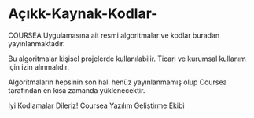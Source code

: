 # Açıkk-Kaynak-Kodlar-
COURSEA Uygulamasına ait resmi algoritmalar ve kodlar buradan yayınlanmaktadır.

Bu algoritmalar kişisel projelerde kullanılabilir.
Ticari ve kurumsal kullanım için izin alınmalıdır.

Algoritmaların hepsinin son hali henüz yayınlanmamış olup Coursea tarafından en kısa zamanda yüklenecektir.

İyi Kodlamalar Dileriz!
Coursea Yazılım Geliştirme Ekibi
